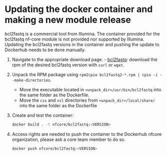 # Updating the docker container and making a new module release

bcl2fastq is a commercial tool from Illumina. The container provided for the bcl2fastq nf-core module is not provided nor supported by Illumina. Updating the bcl2fastq versions in the container and pushing the update to Dockerhub needs to be done manually.

1. Navigate to the appropriate download page. - [bcl2fastq](https://support.illumina.com/sequencing/sequencing_software/bcl2fastq-conversion-software/downloads.html): download the rpm of the desired bcl2fastq version with `curl` or `wget`.
2. Unpack the RPM package using `rpm2cpio bcl2fastq2-*.rpm | cpio -i --make-directories`. 
    - Move the executable located in `<unpack_dir>/usr/bin/bcl2fastq` into the same folder as the Dockerfile.
    - Move the `css` and `xsl` directories from `<unpack_dir>/local/share/` into the same folder as the Dockerfile
3. Create and test the container:

   ```bash
   docker build . -t nfcore/bcl2fastq:<VERSION>
   ```

4. Access rights are needed to push the container to the Dockerhub nfcore organization, please ask a core team member to do so.

   ```bash
   docker push nfcore/bcl2fastq:<VERSION>
   ```
